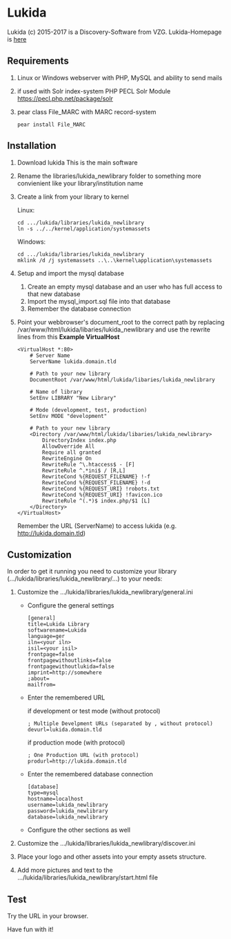# Lukida

Lukida (c) 2015-2017 is a Discovery-Software from VZG.
Lukida-Homepage is [here](https://www.lukida.org/)

## Requirements

1) Linux or Windows webserver with PHP, MySQL and ability to send mails
2) if used with Solr index-system
PHP PECL Solr Module https://pecl.php.net/package/solr
3) pear class File_MARC with MARC record-system

    ```
    pear install File_MARC
    ```

## Installation

1) Download lukida
This is the main software 
2) Rename the libraries/lukida_newlibrary folder to something more convienient like your library/institution name
3) Create a link from your library to kernel

    Linux:
    ```
    cd .../lukida/libraries/lukida_newlibrary
    ln -s ../../kernel/application/systemassets
    ```
   
    Windows:
    ```
    cd .../lukida/libraries/lukida_newlibrary
    mklink /d /j systemassets ..\..\kernel\application\systemassets
    ```

4) Setup and import the mysql database
   1) Create an empty mysql database and an user who has full access to that new database
   2) Import the mysql_import.sql file into that database
   3) Remember the database connection
5) Point your webbrowser's document_root to the correct path by replacing /var/www/html/lukida/libaries/lukida_newlibrary and use the rewrite lines from this **Example VirtualHost**

    ```
    <VirtualHost *:80>
        # Server Name
        ServerName lukida.domain.tld

        # Path to your new library 
        DocumentRoot /var/www/html/lukida/libaries/lukida_newlibrary
        
        # Name of library
        SetEnv LIBRARY "New Library"
        
        # Mode (development, test, production)
        SetEnv MODE "development"
        
        # Path to your new library 
        <Directory /var/www/html/lukida/libaries/lukida_newlibrary>
            DirectoryIndex index.php
            AllowOverride All
            Require all granted
            RewriteEngine On
            RewriteRule ^\.htaccess$ - [F]
            RewriteRule ^.*ini$ / [R,L]
            RewriteCond %{REQUEST_FILENAME} !-f
            RewriteCond %{REQUEST_FILENAME} !-d
            RewriteCond %{REQUEST_URI} !robots.txt
            RewriteCond %{REQUEST_URI} !favicon.ico
            RewriteRule ^(.*)$ index.php/$1 [L]
        </Directory>
    </VirtualHost>
    ```

    Remember the URL (ServerName) to access lukida (e.g. http://lukida.domain.tld)

## Customization

In order to get it running you need to customize your library (.../lukida/libraries/lukida_newlibrary/...) to your needs:

1) Customize the .../lukida/libraries/lukida_newlibrary/general.ini
   - Configure the general settings

        ```
        [general]
        title=Lukida Library
        softwarename=Lukida
        language=ger
        iln=<your iln>
        isil=<your isil>
        frontpage=false
        frontpagewithoutlinks=false
        frontpagewithoutlukida=false
        imprint=http://somewhere
        ;about=
        mailfrom=
        ```

   - Enter the remembered URL 

        if development or test mode (without protocol)
        ```
        ; Multiple Develpment URLs (separated by , without protocol)
        devurl=lukida.domain.tld
        ```

        if production mode (with protocol)
        ```
        ; One Production URL (with protocol)
        produrl=http://lukida.domain.tld
        ```

   - Enter the remembered database connection

        ```
        [database]
        type=mysql
        hostname=localhost
        username=lukida_newlibrary
        password=lukida_newlibrary
        database=lukida_newlibrary
        ```

   - Configure the other sections as well

2) Customize the .../lukida/libraries/lukida_newlibrary/discover.ini
3) Place your logo and other assets into your empty assets structure. 
4) Add more pictures and text to the .../lukida/libraries/lukida_newlibrary/start.html file

## Test

Try the URL in your browser.

Have fun with it!
